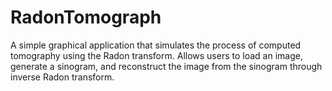 # RadonTomograph

A simple graphical application that simulates the process of computed tomography using the Radon transform.
Allows users to load an image, generate a sinogram, and reconstruct the image from the sinogram through inverse Radon transform. 
